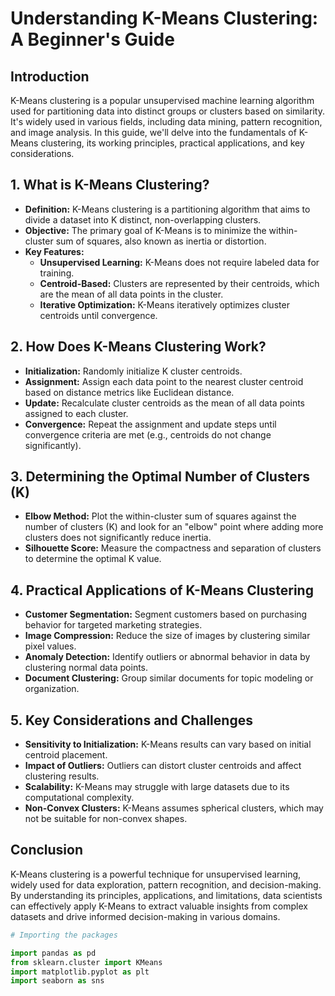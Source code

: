# Understanding K-Means Clustering: A Beginner's Guide

## Introduction
K-Means clustering is a popular unsupervised machine learning algorithm used for partitioning data into distinct groups or clusters based on similarity. It's widely used in various fields, including data mining, pattern recognition, and image analysis. In this guide, we'll delve into the fundamentals of K-Means clustering, its working principles, practical applications, and key considerations.

## 1. What is K-Means Clustering?
- **Definition:** K-Means clustering is a partitioning algorithm that aims to divide a dataset into K distinct, non-overlapping clusters.
- **Objective:** The primary goal of K-Means is to minimize the within-cluster sum of squares, also known as inertia or distortion.
- **Key Features:**
  - **Unsupervised Learning:** K-Means does not require labeled data for training.
  - **Centroid-Based:** Clusters are represented by their centroids, which are the mean of all data points in the cluster.
  - **Iterative Optimization:** K-Means iteratively optimizes cluster centroids until convergence.

## 2. How Does K-Means Clustering Work?
- **Initialization:** Randomly initialize K cluster centroids.
- **Assignment:** Assign each data point to the nearest cluster centroid based on distance metrics like Euclidean distance.
- **Update:** Recalculate cluster centroids as the mean of all data points assigned to each cluster.
- **Convergence:** Repeat the assignment and update steps until convergence criteria are met (e.g., centroids do not change significantly).

## 3. Determining the Optimal Number of Clusters (K)
- **Elbow Method:** Plot the within-cluster sum of squares against the number of clusters (K) and look for an "elbow" point where adding more clusters does not significantly reduce inertia.
- **Silhouette Score:** Measure the compactness and separation of clusters to determine the optimal K value.

## 4. Practical Applications of K-Means Clustering
- **Customer Segmentation:** Segment customers based on purchasing behavior for targeted marketing strategies.
- **Image Compression:** Reduce the size of images by clustering similar pixel values.
- **Anomaly Detection:** Identify outliers or abnormal behavior in data by clustering normal data points.
- **Document Clustering:** Group similar documents for topic modeling or organization.

## 5. Key Considerations and Challenges
- **Sensitivity to Initialization:** K-Means results can vary based on initial centroid placement.
- **Impact of Outliers:** Outliers can distort cluster centroids and affect clustering results.
- **Scalability:** K-Means may struggle with large datasets due to its computational complexity.
- **Non-Convex Clusters:** K-Means assumes spherical clusters, which may not be suitable for non-convex shapes.

## Conclusion
K-Means clustering is a powerful technique for unsupervised learning, widely used for data exploration, pattern recognition, and decision-making. By understanding its principles, applications, and limitations, data scientists can effectively apply K-Means to extract valuable insights from complex datasets and drive informed decision-making in various domains.

```python
# Importing the packages

import pandas as pd
from sklearn.cluster import KMeans
import matplotlib.pyplot as plt
import seaborn as sns
```
